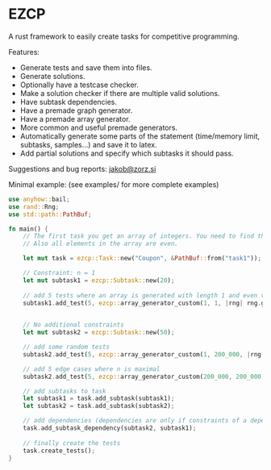 # EZCP
A rust framework to easily create tasks for competitive programming.

Features:
- Generate tests and save them into files.
- Generate solutions.
- Optionally have a testcase checker.
- Make a solution checker if there are multiple valid solutions.
- Have subtask dependencies.
- Have a premade graph generator.
- Have a premade array generator.
- More common and useful premade generators.
- Automatically generate some parts of the statement (time/memory limit, subtasks, samples...) and save it to latex.
- Add partial solutions and specify which subtasks it should pass.

Suggestions and bug reports: jakob@zorz.si

Minimal example: (see examples/ for more complete examples)
```rust
use anyhow::bail;
use rand::Rng;
use std::path::PathBuf;

fn main() {
    // The first task you get an array of integers. You need to find the sum of all elements in the array minus the half of the maximum element.
    // Also all elements in the array are even.

    let mut task = ezcp::Task::new("Coupon", &PathBuf::from("task1"));

    // Constraint: n = 1
    let mut subtask1 = ezcp::Subtask::new(20);
    
    // add 5 tests where an array is generated with length 1 and even values between 0 and 1_000_000_000 (inclusive)
    subtask1.add_test(5, ezcp::array_generator_custom(1, 1, |rng| rng.gen_range(0..=500_000_000) * 2));
    

    // No additional constraints
    let mut subtask2 = ezcp::Subtask::new(50);

    // add some random tests
    subtask2.add_test(5, ezcp::array_generator_custom(1, 200_000, |rng| rng.gen_range(0..=500_000_000) * 2));

    // add 5 edge cases where n is maximal
    subtask2.add_test(5, ezcp::array_generator_custom(200_000, 200_000, |rng| rng.gen_range(0..=500_000_000) * 2));

    // add subtasks to task
    let subtask1 = task.add_subtask(subtask1);
    let subtask2 = task.add_subtask(subtask2);

    // add dependencies (dependencies are only if constraints of a dependency are a subset of constraints of a subtask)
    task.add_subtask_dependency(subtask2, subtask1);
    
    // finally create the tests
    task.create_tests();
}


```